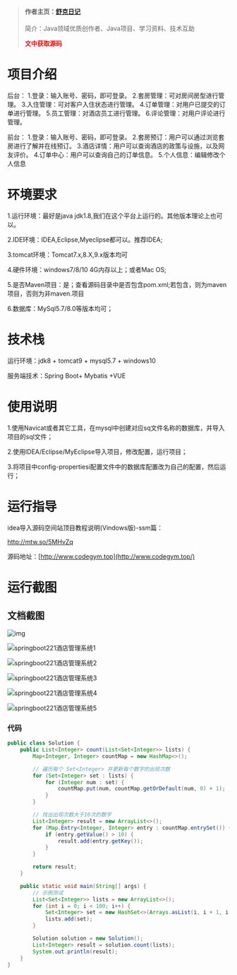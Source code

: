 > #### 作者主页：[舒克日记](https://blog.csdn.net/cativen)
>
>  简介：Java领域优质创作者、Java项目、学习资料、技术互助
>
> <b><font color=red>文中获取源码</font></b>

# 项目介绍



后台：
1.登录：输入账号、密码，即可登录。
2.套房管理：可对房间房型进行管理。
3.入住管理：可对客户入住状态进行管理。
4.订单管理：对用户已提交的订单进行管理。
5.员工管理：对酒店员工进行管理。
6.评论管理：对用户评论进行管理。





前台：
1.登录：输入账号、密码，即可登录。
2.套房预订：用户可以通过浏览套房进行了解并在线预订。 
3.酒店详情：用户可以查询酒店的政策与设施，以及网友评价。
4.订单中心：用户可以查询自己的订单信息。
5.个人信息：编辑修改个人信息



# 环境要求

1.运行环境：最好是java jdk1.8,我们在这个平台上运行的。其他版本理论上也可以。 

2.IDE环境：IDEA,Eclipse,Myeclipse都可以。推荐IDEA; 

3.tomcat环境：Tomcat7.x,8.X,9.x版本均可 

4.硬件环境：windows7/8/10 4G内存以上；或者Mac OS; 

5.是否Maven项目：是；查看源码目录中是否包含pom.xml;若包含，则为maven项目，否则为非maven.项目 

6.数据库：MySql5.7/8.0等版本均可；



# 技术栈

运行环境：jdk8 + tomcat9 + mysql5.7 + windows10

服务端技术：Spring Boot+ Mybatis +VUE



# 使用说明

1.使用Navicat或者其它工具，在mysql中创建对应sq文件名称的数据库，并导入项目的sql文件； 

2.使用IDEA/Eclipse/MyEclipse导入项目，修改配置，运行项目； 

3.将项目中config-propertiesi配置文件中的数据库配置改为自己的配置，然后运行；

# 运行指导

idea导入源码空间站顶目教程说明(Vindows版)-ssm篇：

http://mtw.so/5MHvZq 

源码地址：[http://www.codegym.top](http://www.codegym.top/)



# 运行截图

## 文档截图

![img](https://img-blog.csdnimg.cn/img_convert/e0c12f85c0df6432ae5cc9951d399eb0.png)



![springboot221酒店管理系统1](https://img-blog.csdnimg.cn/img_convert/7470504a2c33ef8ca718851f2d38cc70.png)

![springboot221酒店管理系统2](https://img-blog.csdnimg.cn/img_convert/84167d3bc36502a8886fd06ba7b9c593.png)

![springboot221酒店管理系统3](https://img-blog.csdnimg.cn/img_convert/9b3d2c44c014b73ca7d502bc2e611c55.png)

![springboot221酒店管理系统4](https://img-blog.csdnimg.cn/img_convert/8e16b16620cdab94381026c87d7830cb.png)



![springboot221酒店管理系统5](https://img-blog.csdnimg.cn/img_convert/c225225d4221d66db78fedee045627a3.png)


### 代码

```java
public class Solution {
    public List<Integer> count(List<Set<Integer>> lists) {
        Map<Integer, Integer> countMap = new HashMap<>();

        // 遍历每个 Set<Integer> 并更新每个数字的出现次数
        for (Set<Integer> set : lists) {
            for (Integer num : set) {
                countMap.put(num, countMap.getOrDefault(num, 0) + 1);
            }
        }

        // 找出出现次数大于10次的数字
        List<Integer> result = new ArrayList<>();
        for (Map.Entry<Integer, Integer> entry : countMap.entrySet()) {
            if (entry.getValue() > 10) {
                result.add(entry.getKey());
            }
        }

        return result;
    }

    public static void main(String[] args) {
        // 示例测试
        List<Set<Integer>> lists = new ArrayList<>();
        for (int i = 0; i < 100; i++) {
            Set<Integer> set = new HashSet<>(Arrays.asList(i, i + 1, i + 2, 50));
            lists.add(set);
        }

        Solution solution = new Solution();
        List<Integer> result = solution.count(lists);
        System.out.println(result);
    }
}

```












